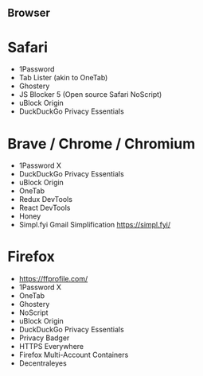 ## Browser

# Safari

- 1Password
- Tab Lister (akin to OneTab)
- Ghostery
- JS Blocker 5 (Open source Safari NoScript)
- uBlock Origin
- DuckDuckGo Privacy Essentials

# Brave / Chrome / Chromium

- 1Password X
- DuckDuckGo Privacy Essentials
- uBlock Origin
- OneTab
- Redux DevTools
- React DevTools
- Honey
- Simpl.fyi Gmail Simplification https://simpl.fyi/

# Firefox

- https://ffprofile.com/
- 1Password X
- OneTab
- Ghostery
- NoScript
- uBlock Origin
- DuckDuckGo Privacy Essentials
- Privacy Badger
- HTTPS Everywhere
- Firefox Multi-Account Containers
- Decentraleyes
